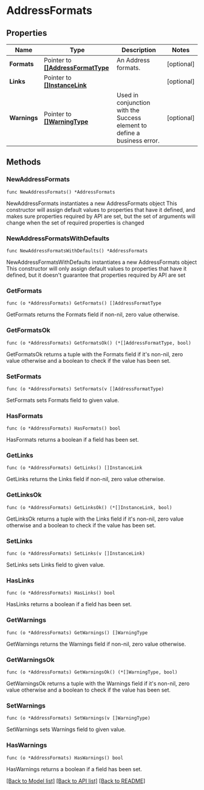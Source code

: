 # AddressFormats

## Properties

Name | Type | Description | Notes
------------ | ------------- | ------------- | -------------
**Formats** | Pointer to [**[]AddressFormatType**](AddressFormatType.md) | An Address formats. | [optional] 
**Links** | Pointer to [**[]InstanceLink**](InstanceLink.md) |  | [optional] 
**Warnings** | Pointer to [**[]WarningType**](WarningType.md) | Used in conjunction with the Success element to define a business error. | [optional] 

## Methods

### NewAddressFormats

`func NewAddressFormats() *AddressFormats`

NewAddressFormats instantiates a new AddressFormats object
This constructor will assign default values to properties that have it defined,
and makes sure properties required by API are set, but the set of arguments
will change when the set of required properties is changed

### NewAddressFormatsWithDefaults

`func NewAddressFormatsWithDefaults() *AddressFormats`

NewAddressFormatsWithDefaults instantiates a new AddressFormats object
This constructor will only assign default values to properties that have it defined,
but it doesn't guarantee that properties required by API are set

### GetFormats

`func (o *AddressFormats) GetFormats() []AddressFormatType`

GetFormats returns the Formats field if non-nil, zero value otherwise.

### GetFormatsOk

`func (o *AddressFormats) GetFormatsOk() (*[]AddressFormatType, bool)`

GetFormatsOk returns a tuple with the Formats field if it's non-nil, zero value otherwise
and a boolean to check if the value has been set.

### SetFormats

`func (o *AddressFormats) SetFormats(v []AddressFormatType)`

SetFormats sets Formats field to given value.

### HasFormats

`func (o *AddressFormats) HasFormats() bool`

HasFormats returns a boolean if a field has been set.

### GetLinks

`func (o *AddressFormats) GetLinks() []InstanceLink`

GetLinks returns the Links field if non-nil, zero value otherwise.

### GetLinksOk

`func (o *AddressFormats) GetLinksOk() (*[]InstanceLink, bool)`

GetLinksOk returns a tuple with the Links field if it's non-nil, zero value otherwise
and a boolean to check if the value has been set.

### SetLinks

`func (o *AddressFormats) SetLinks(v []InstanceLink)`

SetLinks sets Links field to given value.

### HasLinks

`func (o *AddressFormats) HasLinks() bool`

HasLinks returns a boolean if a field has been set.

### GetWarnings

`func (o *AddressFormats) GetWarnings() []WarningType`

GetWarnings returns the Warnings field if non-nil, zero value otherwise.

### GetWarningsOk

`func (o *AddressFormats) GetWarningsOk() (*[]WarningType, bool)`

GetWarningsOk returns a tuple with the Warnings field if it's non-nil, zero value otherwise
and a boolean to check if the value has been set.

### SetWarnings

`func (o *AddressFormats) SetWarnings(v []WarningType)`

SetWarnings sets Warnings field to given value.

### HasWarnings

`func (o *AddressFormats) HasWarnings() bool`

HasWarnings returns a boolean if a field has been set.


[[Back to Model list]](../README.md#documentation-for-models) [[Back to API list]](../README.md#documentation-for-api-endpoints) [[Back to README]](../README.md)


